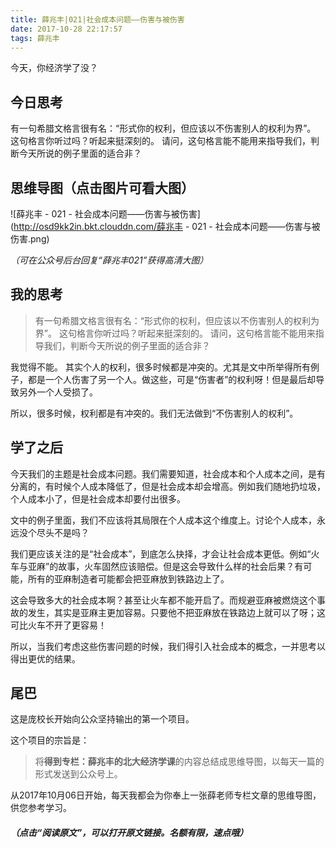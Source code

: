 ```yaml
---
title: 薛兆丰|021|社会成本问题——伤害与被伤害
date: 2017-10-28 22:17:57
tags: 薛兆丰
---
```


今天，你经济学了没？

## 今日思考

有一句希腊文格言很有名：“形式你的权利，但应该以不伤害别人的权利为界”。
这句格言你听过吗？听起来挺深刻的。
请问，这句格言能不能用来指导我们，判断今天所说的例子里面的适合非？


## 思维导图（点击图片可看大图）

![薛兆丰 - 021 - 社会成本问题——伤害与被伤害](http://osd9kk2in.bkt.clouddn.com/薛兆丰 - 021 - 社会成本问题——伤害与被伤害.png)



*（可在公众号后台回复“薛兆丰021”获得高清大图）*

## 我的思考

> 有一句希腊文格言很有名：“形式你的权利，但应该以不伤害别人的权利为界”。
> 这句格言你听过吗？听起来挺深刻的。
> 请问，这句格言能不能用来指导我们，判断今天所说的例子里面的适合非？

我觉得不能。
其实个人的权利，很多时候都是冲突的。尤其是文中所举得所有例子，都是一个人伤害了另一个人。做这些，可是“伤害者”的权利呀！但是最后却导致另外一个人受损了。

所以，很多时候，权利都是有冲突的。我们无法做到“不伤害别人的权利”。

## 学了之后

今天我们的主题是社会成本问题。我们需要知道，社会成本和个人成本之间，是有分离的，有时候个人成本降低了，但是社会成本却会增高。例如我们随地扔垃圾，个人成本小了，但是社会成本却要付出很多。

文中的例子里面，我们不应该将其局限在个人成本这个维度上。讨论个人成本，永远没个尽头不是吗？

我们更应该关注的是“社会成本”，到底怎么抉择，才会让社会成本更低。例如“火车与亚麻”的故事，火车固然应该赔偿。但是这会导致什么样的社会后果？有可能，所有的亚麻制造者可能都会把亚麻放到铁路边上了。

这会导致多大的社会成本啊？甚至让火车都不能开启了。而规避亚麻被燃烧这个事故的发生，其实是亚麻主更加容易。只要他不把亚麻放在铁路边上就可以了呀；这可比火车不开了更容易！

所以，当我们考虑这些伤害问题的时候，我们得引入社会成本的概念，一并思考以得出更优的结果。

## 尾巴

这是庞校长开始向公众坚持输出的第一个项目。

这个项目的宗旨是：

> 将**得到专栏：薛兆丰的北大经济学课**的内容总结成思维导图，以每天一篇的形式发送到公众号上。

从2017年10月06日开始，每天我都会为你奉上一张薛老师专栏文章的思维导图，供您参考学习。

##### *（点击“阅读原文”，可以打开原文链接。名额有限，速点哦）*

